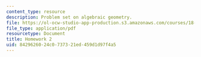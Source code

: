 ```yaml
---
content_type: resource
description: Problem set on algebraic geometry.
file: https://ol-ocw-studio-app-production.s3.amazonaws.com/courses/18-727-topics-in-algebraic-geometry-algebraic-surfaces-spring-2008/8429626024c0737321ed459d1d97f4a5_hw2.pdf
file_type: application/pdf
resourcetype: Document
title: Homework 2
uid: 84296260-24c0-7373-21ed-459d1d97f4a5
---
```

